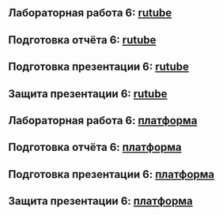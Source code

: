 ## Лабораторная работа 6: [rutube]()
## Подготовка отчёта 6: [rutube]()
## Подготовка презентации 6: [rutube]()
## Защита презентации 6: [rutube]()

## Лабораторная работа 6: [платформа]()
## Подготовка отчёта 6: [платформа]()
## Подготовка презентации 6: [платформа]()
## Защита презентации 6: [платформа]()

